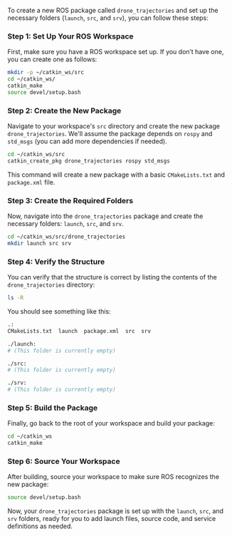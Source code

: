 To create a new ROS package called `drone_trajectories` and set up the necessary folders (`launch`, `src`, and `srv`), you can follow these steps:

### **Step 1: Set Up Your ROS Workspace**
First, make sure you have a ROS workspace set up. If you don’t have one, you can create one as follows:

```bash
mkdir -p ~/catkin_ws/src
cd ~/catkin_ws/
catkin_make
source devel/setup.bash
```

### **Step 2: Create the New Package**
Navigate to your workspace's `src` directory and create the new package `drone_trajectories`. We'll assume the package depends on `rospy` and `std_msgs` (you can add more dependencies if needed).

```bash
cd ~/catkin_ws/src
catkin_create_pkg drone_trajectories rospy std_msgs
```

This command will create a new package with a basic `CMakeLists.txt` and `package.xml` file.

### **Step 3: Create the Required Folders**
Now, navigate into the `drone_trajectories` package and create the necessary folders: `launch`, `src`, and `srv`.

```bash
cd ~/catkin_ws/src/drone_trajectories
mkdir launch src srv
```

### **Step 4: Verify the Structure**
You can verify that the structure is correct by listing the contents of the `drone_trajectories` directory:

```bash
ls -R
```

You should see something like this:

```bash
.:
CMakeLists.txt  launch  package.xml  src  srv

./launch:
# (This folder is currently empty)

./src:
# (This folder is currently empty)

./srv:
# (This folder is currently empty)
```

### **Step 5: Build the Package**
Finally, go back to the root of your workspace and build your package:

```bash
cd ~/catkin_ws
catkin_make
```

### **Step 6: Source Your Workspace**
After building, source your workspace to make sure ROS recognizes the new package:

```bash
source devel/setup.bash
```

Now, your `drone_trajectories` package is set up with the `launch`, `src`, and `srv` folders, ready for you to add launch files, source code, and service definitions as needed.

